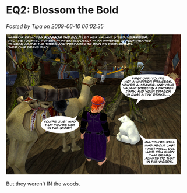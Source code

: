 # EQ2: Blossom the Bold

*Posted by Tipa on 2009-06-10 06:02:35*

![Blossom the Bold](../../../uploads/2009/06/blossomthebold.jpg "Blossom the Bold")

But they weren't IN the woods.

